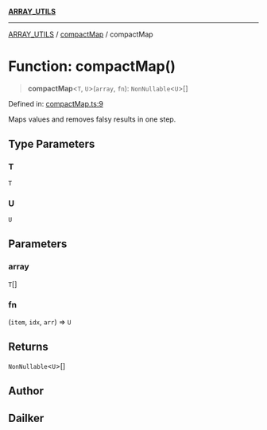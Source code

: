 [**ARRAY_UTILS**](../../README.md)

***

[ARRAY_UTILS](../../README.md) / [compactMap](../README.md) / compactMap

# Function: compactMap()

> **compactMap**\<`T`, `U`\>(`array`, `fn`): `NonNullable`\<`U`\>[]

Defined in: [compactMap.ts:9](https://github.com/dailker/everyutil/blob/cd83594652ff9d46103fc9b538a3c8e57fe8fde5/src/array/compactMap.ts#L9)

Maps values and removes falsy results in one step.

## Type Parameters

### T

`T`

### U

`U`

## Parameters

### array

`T`[]

### fn

(`item`, `idx`, `arr`) => `U`

## Returns

`NonNullable`\<`U`\>[]

## Author

## Dailker
